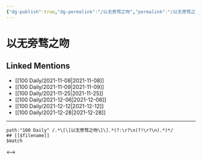 ```yaml
---
{"dg-publish":true,"dg-permalink":"/以无旁骛之吻","permalink":"/以无旁骛之吻/"}
---
```


# 以无旁骛之吻

## Linked Mentions
- [[100 Daily/2021-11-08\|2021-11-08]]
- [[100 Daily/2021-11-09\|2021-11-09]]
- [[100 Daily/2021-11-25\|2021-11-25]]
- [[100 Daily/2021-12-06\|2021-12-06]]
- [[100 Daily/2021-12-12\|2021-12-12]]
- [[100 Daily/2021-12-28\|2021-12-28]]


---

```expander
path:"100 Daily" /.*\[\[以无旁骛之吻\]\].*(?:\r?\n(?!\r?\n).*)*/
## [[$filename]]
$match
```

<-->